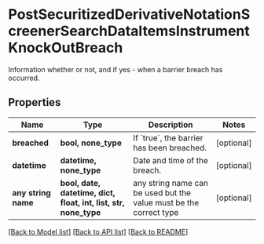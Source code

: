 # PostSecuritizedDerivativeNotationScreenerSearchDataItemsInstrumentKnockOutBreach

Information whether or not, and if yes - when a barrier breach has occurred.

## Properties
Name | Type | Description | Notes
------------ | ------------- | ------------- | -------------
**breached** | **bool, none_type** | If &#x60;true&#x60;, the barrier has been breached. | [optional] 
**datetime** | **datetime, none_type** | Date and time of the breach. | [optional] 
**any string name** | **bool, date, datetime, dict, float, int, list, str, none_type** | any string name can be used but the value must be the correct type | [optional]

[[Back to Model list]](../README.md#documentation-for-models) [[Back to API list]](../README.md#documentation-for-api-endpoints) [[Back to README]](../README.md)


